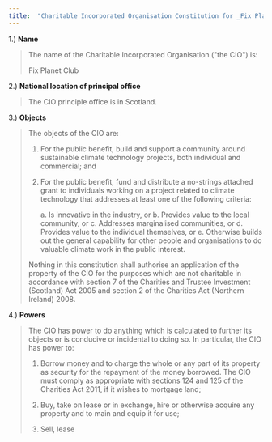 ```yaml
---
title:  "Charitable Incorporated Organisation Constitution for _Fix Planet Club_"
---
```



1.) **Name**

> The name of the Charitable Incorporated Organisation ("the CIO") is:
>
> Fix Planet Club


2.) **National location of principal office**

> The CIO principle office is in Scotland.

3.) **Objects**

> The objects of the CIO are:
>
> 1. For the public benefit, build and support a community around sustainable
>    climate technology projects, both individual and commercial; and
>
> 2. For the public benefit, fund and distribute a no-strings attached grant
>    to individuals working on a project related to climate technology that
>    addresses at least one of the following criteria:
>
>     a. Is innovative in the industry, or
>     b. Provides value to the local community, or
>     c. Addresses marginalised communities, or
>     d. Provides value to the individual themselves, or
>     e. Otherwise builds out the general capability for other people and
>     organisations to do valuable climate work in the public interest.
>
> Nothing in this constitution shall authorise an application of the property
> of the CIO for the purposes which are not charitable in accordance with
> section 7 of the Charities and Trustee Investment (Scotland) Act 2005 and
> section 2 of the Charities Act (Northern Ireland) 2008.

4.) **Powers**

> The CIO has power to do anything which is calculated to further its objects
> or is conducive or incidental to doing so. In particular, the CIO has power
> to:
>
> 1. Borrow money and to charge the whole or any part of its property as
>    security for the repayment of the money borrowed. The CIO must comply as
>    appropriate with sections 124 and 125 of the Charities Act 2011, if it
>    wishes to mortgage land;
>
> 2. Buy, take on lease or in exchange, hire or otherwise acquire any property
>    and to main and equip it for use;
>
> 3. Sell, lease
